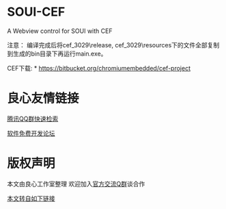 # SOUI-CEF
A Webview control for SOUI with CEF

注意：
编译完成后将cef_3029\release, cef_3029\resources下的文件全部复制到生成的bin目录下再运行main.exe。

CEF下载:
    * https://bitbucket.org/chromiumembedded/cef-project


 # 良心友情链接

[腾讯QQ群快速检索](http://u.720life.cn/s/8cf73f7c)

[软件免费开发论坛](http://u.720life.cn/s/bbb01dc0)

# 版权声明 

本文由良心工作室整理 欢迎加入[官方交流Q群](https://u.720life.cn/s/f2316816)谈合作

[本文转自如下链接](http://u.720life.cn/g/2e71d0f0a5c601172267ba20d3a43c6e8bd6e6e4b6261cf07a1cd419da6d8fe0464ad86d630fe9a91efdb5afb1f0aaf917747204a17234ecddde3dc1a6b99036)